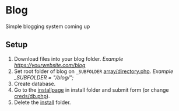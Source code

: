 # Blog
Simple blogging system coming up

## Setup
1. Download files into your blog folder. *Example https://yourwebsite.com/blog*
2. Set root folder of blog on `_SUBFOLDER` [array/directory.php](https://github.com/joepdooper/blog/blob/development/array/directory.php). *Example _SUBFOLDER = "/blog/";*
4. Create database.
5. Go to the [installpage](https://github.com/joepdooper/blog/blob/development/install/) in install folder and submit form (or change [creds/db.php](https://github.com/joepdooper/blog/blob/development/creds/db.php)).
6. Delete the [install](https://github.com/joepdooper/blog/blob/development/install/) folder.
